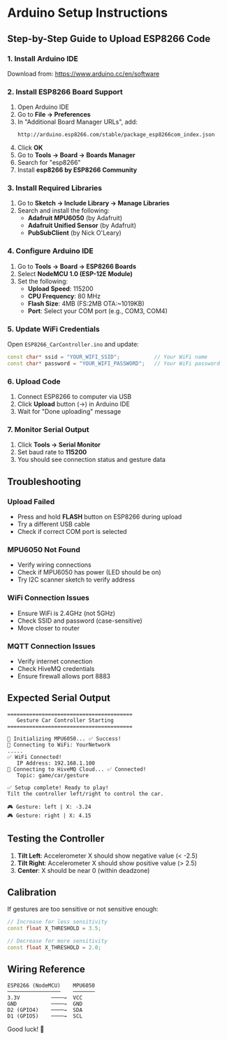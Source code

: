 # Arduino Setup Instructions

## Step-by-Step Guide to Upload ESP8266 Code

### 1. Install Arduino IDE
Download from: https://www.arduino.cc/en/software

### 2. Install ESP8266 Board Support
1. Open Arduino IDE
2. Go to **File → Preferences**
3. In "Additional Board Manager URLs", add:
   ```
   http://arduino.esp8266.com/stable/package_esp8266com_index.json
   ```
4. Click **OK**
5. Go to **Tools → Board → Boards Manager**
6. Search for "esp8266"
7. Install **esp8266 by ESP8266 Community**

### 3. Install Required Libraries
1. Go to **Sketch → Include Library → Manage Libraries**
2. Search and install the following:
   - **Adafruit MPU6050** (by Adafruit)
   - **Adafruit Unified Sensor** (by Adafruit)
   - **PubSubClient** (by Nick O'Leary)

### 4. Configure Arduino IDE
1. Go to **Tools → Board → ESP8266 Boards**
2. Select **NodeMCU 1.0 (ESP-12E Module)**
3. Set the following:
   - **Upload Speed**: 115200
   - **CPU Frequency**: 80 MHz
   - **Flash Size**: 4MB (FS:2MB OTA:~1019KB)
   - **Port**: Select your COM port (e.g., COM3, COM4)

### 5. Update WiFi Credentials
Open `ESP8266_CarController.ino` and update:

```cpp
const char* ssid = "YOUR_WIFI_SSID";           // Your WiFi name
const char* password = "YOUR_WIFI_PASSWORD";   // Your WiFi password
```

### 6. Upload Code
1. Connect ESP8266 to computer via USB
2. Click **Upload** button (→) in Arduino IDE
3. Wait for "Done uploading" message

### 7. Monitor Serial Output
1. Click **Tools → Serial Monitor**
2. Set baud rate to **115200**
3. You should see connection status and gesture data

## Troubleshooting

### Upload Failed
- Press and hold **FLASH** button on ESP8266 during upload
- Try a different USB cable
- Check if correct COM port is selected

### MPU6050 Not Found
- Verify wiring connections
- Check if MPU6050 has power (LED should be on)
- Try I2C scanner sketch to verify address

### WiFi Connection Issues
- Ensure WiFi is 2.4GHz (not 5GHz)
- Check SSID and password (case-sensitive)
- Move closer to router

### MQTT Connection Issues
- Verify internet connection
- Check HiveMQ credentials
- Ensure firewall allows port 8883

## Expected Serial Output

```
========================================
   Gesture Car Controller Starting
========================================

🔧 Initializing MPU6050... ✅ Success!
📡 Connecting to WiFi: YourNetwork
.....
✅ WiFi Connected!
   IP Address: 192.168.1.100
🔗 Connecting to HiveMQ Cloud... ✅ Connected!
   Topic: game/car/gesture

✅ Setup complete! Ready to play!
Tilt the controller left/right to control the car.

🎮 Gesture: left | X: -3.24
🎮 Gesture: right | X: 4.15
```

## Testing the Controller

1. **Tilt Left**: Accelerometer X should show negative value (< -2.5)
2. **Tilt Right**: Accelerometer X should show positive value (> 2.5)
3. **Center**: X should be near 0 (within deadzone)

## Calibration

If gestures are too sensitive or not sensitive enough:

```cpp
// Increase for less sensitivity
const float X_THRESHOLD = 3.5;  

// Decrease for more sensitivity  
const float X_THRESHOLD = 2.0;
```

## Wiring Reference

```
ESP8266 (NodeMCU)    MPU6050
─────────────────    ───────
3.3V          ────→  VCC
GND           ────→  GND
D2 (GPIO4)    ────→  SDA
D1 (GPIO5)    ────→  SCL
```

Good luck! 🚀
